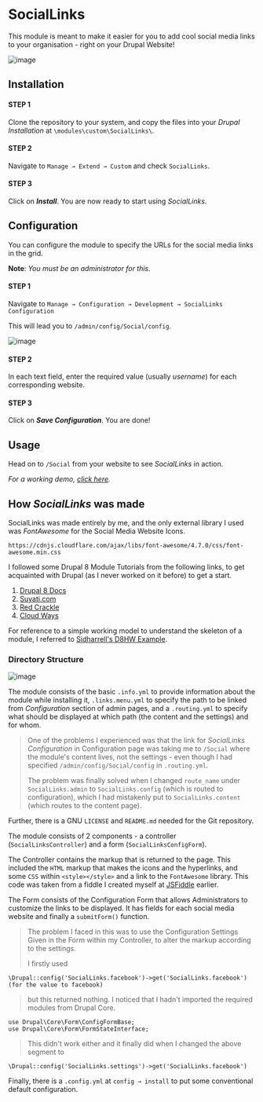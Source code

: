 # SocialLinks
This module is meant to make it easier for you to add cool social media links to your organisation - right on your Drupal Website!

![image](https://user-images.githubusercontent.com/25179158/48263659-e676e880-e44c-11e8-857f-7b750df4d526.png)

## Installation

#### STEP 1
Clone the repository to your system, and copy the files into your *Drupal Installation* at `\modules\custom\SocialLinks\`.

#### STEP 2
Navigate to `Manage → Extend → Custom` and check `SocialLinks`.

#### STEP 3
Click on ***Install***. You are now ready to start using *SocialLinks*.

## Configuration
You can configure the module to specify the URLs for the social media links in the grid.

**Note**: *You must be an administrator for this.*

#### STEP 1
Navigate to `Manage → Configuration → Development → SocialLinks Configuration`

This will lead you to `/admin/config/Social/config`.

![image](https://user-images.githubusercontent.com/25179158/48264199-b7617680-e44e-11e8-9b48-f2d3c6ff7af5.png)

#### STEP 2
In each text field, enter the required value (usually *username*) for each corresponding website.

#### STEP 3
Click on ***Save Configuration***.  You are done!


## Usage
Head on to `/Social` from your website to see *SocialLinks* in action.

*For a working demo, [click here](http://dev-mriganksdrupalsite.pantheonsite.io/Social).*

## How *SocialLinks* was made
SocialLinks was made entirely by me, and the only external library I used was *FontAwesome* for the Social Media Website Icons.

    https://cdnjs.cloudflare.com/ajax/libs/font-awesome/4.7.0/css/font-awesome.min.css
I followed some Drupal 8 Module Tutorials from the following links, to get acquainted with Drupal (as I never worked on it before) to get a start.


 1. [Drupal 8 Docs](https://www.drupal.org/docs/8/creating-custom-modules/getting-started-background-prerequisites-drupal-8)
 2. [Suyati.com](https://suyati.com/blog/step-step-guide-create-custom-modules-drupal-8/)
 3. [Red Crackle](http://redcrackle.com/blog/say-hello-world-drupal-8-basic-steps-involved-creating-custom-module-drupal-8)
 4. [Cloud Ways](https://www.cloudways.com/blog/create-drupal-8-module/)

For reference to a simple working model to understand the skeleton of a module, I referred to [Sidharrell's D8HW Example](https://github.com/sidharrell/D8HWexample).

### Directory Structure
![image](https://user-images.githubusercontent.com/25179158/48297755-33eb6800-e4d6-11e8-9d31-28a57408951d.png)

The module consists of the basic `.info.yml` to provide information about the module while installing it, `.links.menu.yml` to specify the path to be linked from *Configuration* section of admin pages, and a `.routing.yml` to specify what should be displayed at which path (the content and the settings) and for whom.

> One of the problems I experienced was that the link for *SocialLinks Configuration* in Configuration page was taking me to `/Social` where the module's content lives, not the settings - even though I had specified `/admin/config/Social/config` in `.routing.yml`.
> 
> The problem was finally solved when I changed `route_name` under `SocialLinks.admin`  to `SocialLinks.config` (which is routed to configuration), which I had mistakenly put to `SocialLinks.content	` (which routes to the content page).

Further, there is a GNU `LICENSE` and `README.md` needed for the Git repository.

The module consists of 2 components - a controller (`SocialLinksController`) and a form (`SocialLinksConfigForm`).

The Controller contains the markup that is returned to the page. This included the `HTML` markup that makes the icons and the hyperlinks, and some `CSS` within `<style></style>` and a link to the `FontAwesome` library. This code was taken from a fiddle I created myself at [JSFiddle](https://jsfiddle.net/mrigankpawagi/dd24utvp/) earlier.

The Form consists of the Configuration Form that allows Administrators to customize the links to be displayed. It has fields for each social media website and finally a `submitForm()` function. 

> The problem I faced in this was to use the Configuration Settings Given in the Form within my Controller, to alter the markup according to the settings. 
>
>I firstly used 

    \Drupal::config('SocialLinks.facebook')->get('SocialLinks.facebook')
    (for the value to facebook)

> but this returned nothing. I noticed that I hadn't imported the required modules from Drupal Core.

    use Drupal\Core\Form\ConfigFormBase;
    use Drupal\Core\Form\FormStateInterface;
> This didn't work either and it finally did when I changed the above segment to

    \Drupal::config('SocialLinks.settings')->get('SocialLinks.facebook')

Finally, there is a `.config.yml` at `config → install`  to put some conventional default configuration.